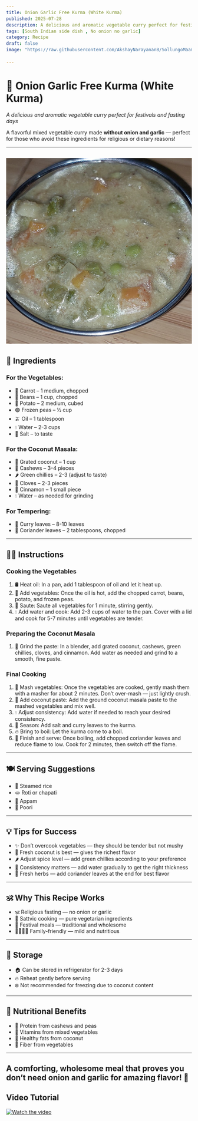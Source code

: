 ```yaml
---
title: Onion Garlic Free Kurma (White Kurma)
published: 2025-07-28  
description: A delicious and aromatic vegetable curry perfect for festivals and fasting days
tags: [South Indian side dish , No onion no garlic]  
category: Recipe  
draft: false  
image: "https://raw.githubusercontent.com/AkshayNarayananB/SollungoMaami/master/images/white%20kurma.jpg" 
 
---
```


# 🥥 Onion Garlic Free Kurma (White Kurma)

*A delicious and aromatic vegetable curry perfect for festivals and fasting days*

A flavorful mixed vegetable curry made **without onion and garlic** — perfect for those who avoid these ingredients for religious or dietary reasons!

---
![white kurma](https://raw.githubusercontent.com/AkshayNarayananB/SollungoMaami/master/images/white%20kurma.jpg)
---
## 🛒 Ingredients

### For the Vegetables:
- 🥕 Carrot – 1 medium, chopped  
- 🫘 Beans – 1 cup, chopped  
- 🥔 Potato – 2 medium, cubed  
- 🟢 Frozen peas – ½ cup  
- 🫒 Oil – 1 tablespoon  
- 💧 Water – 2-3 cups  
- 🧂 Salt – to taste  

### For the Coconut Masala:
- 🥥 Grated coconut – 1 cup  
- 🌰 Cashews – 3-4 pieces  
- 🌶️ Green chillies – 2-3 (adjust to taste)  
- 🌿 Cloves – 2-3 pieces  
- 🍃 Cinnamon – 1 small piece  
- 💧 Water – as needed for grinding  

### For Tempering:
- 🍃 Curry leaves – 8-10 leaves  
- 🌿 Coriander leaves – 2 tablespoons, chopped  

---

## 👩‍🍳 Instructions

### Cooking the Vegetables  
1. 🛢️ Heat oil: In a pan, add 1 tablespoon of oil and let it heat up.  
2. 🥕 Add vegetables: Once the oil is hot, add the chopped carrot, beans, potato, and frozen peas.  
3. 🍳 Saute: Saute all vegetables for 1 minute, stirring gently.  
4. 💧 Add water and cook: Add 2-3 cups of water to the pan. Cover with a lid and cook for 5-7 minutes until vegetables are tender.  

### Preparing the Coconut Masala  
1. 🥥 Grind the paste: In a blender, add grated coconut, cashews, green chillies, cloves, and cinnamon. Add water as needed and grind to a smooth, fine paste.  

### Final Cooking  
1. 🥄 Mash vegetables: Once the vegetables are cooked, gently mash them with a masher for about 2 minutes. Don’t over-mash — just lightly crush.  
2. 🥥 Add coconut paste: Add the ground coconut masala paste to the mashed vegetables and mix well.  
3. 💧 Adjust consistency: Add water if needed to reach your desired consistency.  
4. 🧂 Season: Add salt and curry leaves to the kurma.  
5. 🔥 Bring to boil: Let the kurma come to a boil.  
6. 🌿 Finish and serve: Once boiling, add chopped coriander leaves and reduce flame to low. Cook for 2 minutes, then switch off the flame.  

---

## 🍽️ Serving Suggestions  
- 🍚 Steamed rice  
- 🫓 Roti or chapati  
- 🥞 Appam  
- 🍞 Poori  

---

## 💡 Tips for Success  
- ✨ Don’t overcook vegetables — they should be tender but not mushy  
- 🥥 Fresh coconut is best — gives the richest flavor  
- 🌶️ Adjust spice level — add green chillies according to your preference  
- 🥄 Consistency matters — add water gradually to get the right thickness  
- 🍃 Fresh herbs — add coriander leaves at the end for best flavor  

---

## 🕉️ Why This Recipe Works  
- 🕉️ Religious fasting — no onion or garlic  
- 🌱 Sattvic cooking — pure vegetarian ingredients  
- 🎉 Festival meals — traditional and wholesome  
- 👨‍👩‍👧‍👦 Family-friendly — mild and nutritious  

---

## 🧊 Storage  
- 🏠 Can be stored in refrigerator for 2-3 days  
- 🔥 Reheat gently before serving  
- ❄️ Not recommended for freezing due to coconut content  

---

## 🌿 Nutritional Benefits  
- 💪 Protein from cashews and peas  
- 🥕 Vitamins from mixed vegetables  
- 🥥 Healthy fats from coconut  
- 🌾 Fiber from vegetables  

---

A comforting, wholesome meal that proves you don’t need onion and garlic for amazing flavor! 🌟
---

## Video Tutorial

[![Watch the video](https://img.youtube.com/vi/VIDEO_ID/0.jpg)](https://youtu.be/LhFE1ER-YhY?si=hLlFd23ikSIqPJ1d)


